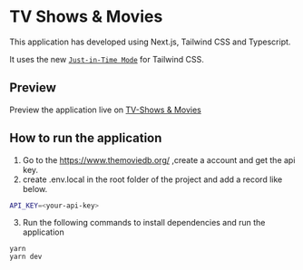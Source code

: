 # TV Shows & Movies

This application has developed using Next.js, Tailwind CSS and Typescript.

It uses the new [`Just-in-Time Mode`](https://tailwindcss.com/docs/just-in-time-mode) for Tailwind CSS.

## Preview

Preview the application live on [TV-Shows & Movies](https://tv-shows-teal.vercel.app/)

## How to run the application

1. Go to the https://www.themoviedb.org/ ,create a account and get the api key.
2. create .env.local in the root folder of the project and add a record like below.

```bash
API_KEY=<your-api-key>
```

3. Run the following commands to install dependencies and run the application

```
yarn
yarn dev
```
